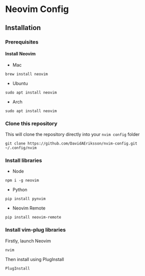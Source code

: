 # Neovim Config

## Installation

### Prerequisites

#### Install Neovim

- Mac

```
brew install neovim
```

- Ubuntu

```
sudo apt install neovim
```

- Arch

```
sudo apt install neovim
```

### Clone this repository 

This will clone the repository directly into your ```nvim config``` folder
```
git clone https://github.com/DavidAEriksson/nvim-config.git ~/.config/nvim
```

### Install libraries

- Node

```
npm i -g neovim
```

- Python

```
pip install pynvim
```

- Neovim Remote

```
pip install neovim-remote
```
### Install vim-plug libraries

Firstly, launch Neovim

```
nvim
```

Then install using PlugInstall

```
PlugInstall
```
